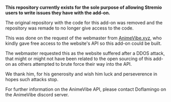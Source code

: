 **This repository currently exists for the sole purpose of allowing Stremio users to write issues they have with the add-on.**

The original repository with the code for this add-on was removed and the repository was remade to no longer give access to the code.

This was done on the request of the webmaster from [AnimeVibe.xyz](https://animevibe.xyz), who kindly gave free access to the website's API so this add-on could be built.

The webmaster requested this as the website suffered after a DDOS attack, that might or might not have been related to the open sourcing of this add-on as others attempted to brute force their way into the API.

We thank him, for his generosity and wish him luck and perseverence in hopes such attacks stop.

For further information on the AnimeVibe API, please contact Doflamingo on the AnimeVibe discord server.
